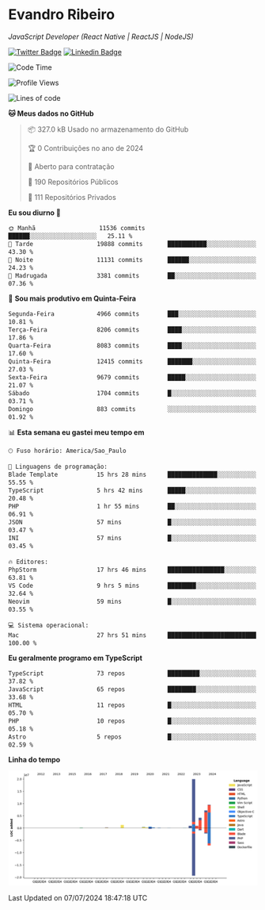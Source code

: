 # Evandro **Ribeiro**

*JavaScript Developer (React Native | ReactJS | NodeJS)*

[![Twitter Badge](https://img.shields.io/badge/-@ribeiroevandro-201B2D?style=flat-square&labelColor=201B2D&logo=twitter&logoColor=white&link=https://twitter.com/ribeiroevandro)](https://twitter.com/ribeiroevandro) 
[![Linkedin Badge](https://img.shields.io/badge/-Evandro%20Ribeiro-201B2D?style=flat-square&logo=Linkedin&logoColor=white&link=https://www.linkedin.com/in/ribeiroevandro)](https://www.linkedin.com/in/ribeiroevandro) 


<!--START_SECTION:waka-->
![Code Time](http://img.shields.io/badge/Code%20Time-4%2C004%20hrs%2039%20mins-blue)

![Profile Views](http://img.shields.io/badge/Visualizac%C3%B5es%20do%20perfil-0-blue)

![Lines of code](https://img.shields.io/badge/Desde%20o%20Hello%20World%20eu%20escrevi-45.8%20million%20linhas%20de%20c%C3%B3digo-blue)

**🐱 Meus dados no GitHub** 

> 📦 327.0 kB Usado no armazenamento do GitHub 
 > 
> 🏆 0 Contribuições no ano de 2024
 > 
> 💼 Aberto para contratação
 > 
> 📜 190 Repositórios Públicos 
 > 
> 🔑 111 Repositórios Privados 
 > 
**Eu sou diurno 🐤** 

```text
🌞 Manhã                  11536 commits       ██████░░░░░░░░░░░░░░░░░░░   25.11 % 
🌆 Tarde                  19888 commits       ███████████░░░░░░░░░░░░░░   43.30 % 
🌃 Noite                  11131 commits       ██████░░░░░░░░░░░░░░░░░░░   24.23 % 
🌙 Madrugada              3381 commits        ██░░░░░░░░░░░░░░░░░░░░░░░   07.36 % 
```
📅 **Sou mais produtivo em Quinta-Feira** 

```text
Segunda-Feira            4966 commits        ███░░░░░░░░░░░░░░░░░░░░░░   10.81 % 
Terça-Feira              8206 commits        ████░░░░░░░░░░░░░░░░░░░░░   17.86 % 
Quarta-Feira             8083 commits        ████░░░░░░░░░░░░░░░░░░░░░   17.60 % 
Quinta-Feira             12415 commits       ███████░░░░░░░░░░░░░░░░░░   27.03 % 
Sexta-Feira              9679 commits        █████░░░░░░░░░░░░░░░░░░░░   21.07 % 
Sábado                   1704 commits        █░░░░░░░░░░░░░░░░░░░░░░░░   03.71 % 
Domingo                  883 commits         ░░░░░░░░░░░░░░░░░░░░░░░░░   01.92 % 
```


📊 **Esta semana eu gastei meu tempo em** 

```text
🕑︎ Fuso horário: America/Sao_Paulo

💬 Linguagens de programação: 
Blade Template           15 hrs 28 mins      ██████████████░░░░░░░░░░░   55.55 % 
TypeScript               5 hrs 42 mins       █████░░░░░░░░░░░░░░░░░░░░   20.48 % 
PHP                      1 hr 55 mins        ██░░░░░░░░░░░░░░░░░░░░░░░   06.91 % 
JSON                     57 mins             █░░░░░░░░░░░░░░░░░░░░░░░░   03.47 % 
INI                      57 mins             █░░░░░░░░░░░░░░░░░░░░░░░░   03.45 % 

🔥 Editores: 
PhpStorm                 17 hrs 46 mins      ████████████████░░░░░░░░░   63.81 % 
VS Code                  9 hrs 5 mins        ████████░░░░░░░░░░░░░░░░░   32.64 % 
Neovim                   59 mins             █░░░░░░░░░░░░░░░░░░░░░░░░   03.55 % 

💻 Sistema operacional: 
Mac                      27 hrs 51 mins      █████████████████████████   100.00 % 
```

**Eu geralmente programo em TypeScript** 

```text
TypeScript               73 repos            █████████░░░░░░░░░░░░░░░░   37.82 % 
JavaScript               65 repos            ████████░░░░░░░░░░░░░░░░░   33.68 % 
HTML                     11 repos            █░░░░░░░░░░░░░░░░░░░░░░░░   05.70 % 
PHP                      10 repos            █░░░░░░░░░░░░░░░░░░░░░░░░   05.18 % 
Astro                    5 repos             █░░░░░░░░░░░░░░░░░░░░░░░░   02.59 % 
```



**Linha do tempo**

![Lines of Code chart](https://raw.githubusercontent.com/ribeiroevandro/ribeiroevandro/main/assets/bar_graph.png)


 Last Updated on 07/07/2024 18:47:18 UTC
<!--END_SECTION:waka-->
